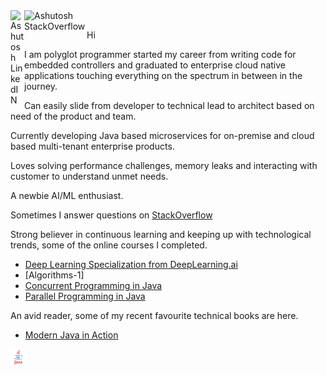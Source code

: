<a href="https://www.linkedin.com/in/ashutosh-solanki-1562337/">
  <img align="left" alt="Ashutosh LinkedIN" width="22px" src="https://raw.githubusercontent.com/peterthehan/peterthehan/master/assets/linkedin.svg" />
</a>
<a href="https://stackoverflow.com/users/694143/asolanki">
<img align="left" alt="Ashutosh StackOverflow" width="100px" src="https://stackoverflow.design/assets/img/logos/so/logo-stackoverflow.svg" />
</a>
<br />

Hi

I am polyglot programmer started my career from writing code for embedded controllers and graduated to enterprise cloud native applications touching everything on the spectrum in between in the journey. 

Can easily slide from developer to technical lead to architect based on need of the product and team.

Currently developing Java based microservices for on-premise and cloud based multi-tenant enterprise products. 

Loves solving performance challenges, memory leaks and interacting with customer to understand unmet needs.

A newbie AI/ML enthusiast.

Sometimes I answer questions on [StackOverflow](https://stackoverflow.com/users/694143/asolanki)

Strong believer in continuous learning and keeping up with technological trends, some of the online courses I completed. 

- [Deep Learning Specialization from DeepLearning.ai](https://www.coursera.org/account/accomplishments/specialization/64UC7K8E96ZK)
- [Algorithms-1]
- [Concurrent Programming in Java](https://coursera.org/share/e8acb31fe73e15b11ca931c59933479b)
- [Parallel Programming in Java](https://coursera.org/share/c8c564ab0963bcc530dbfed3f2b15fc8)

An avid reader, some of my recent favourite technical books are here.
- [Modern Java in Action](https://www.amazon.com/Modern-Java-Action-functional-programming/dp/1617293563/ref=sr_1_1?crid=1NT4THS40BYM2&dchild=1&keywords=modern+java+in+action&qid=1609400361&sprefix=Modern+Java+%2Caps%2C404&sr=8-1)

<code><img height="25" src="https://raw.githubusercontent.com/devicons/devicon/master/icons/java/java-original-wordmark.svg"></code>


